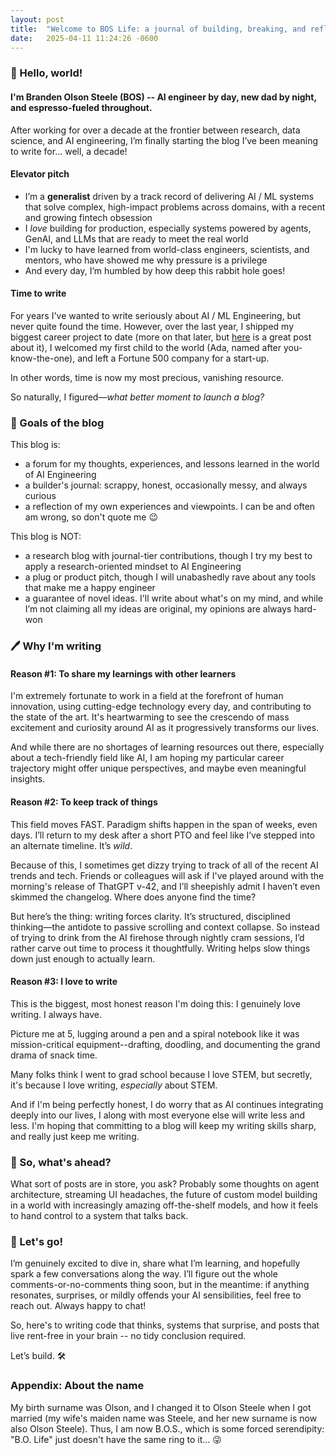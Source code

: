 ```yaml
---
layout: post
title:  "Welcome to BOS Life: a journal of building, breaking, and reflecting on intelligent systems"
date:   2025-04-11 11:24:26 -0600
---
```


### 👋 Hello, world!

#### I'm Branden Olson Steele (BOS) -- AI engineer by day, new dad by night, and espresso-fueled throughout.
After working for over a decade at the frontier between research, data science, and AI engineering, I’m finally starting the blog I’ve been meaning to write for... well, a decade!

#### Elevator pitch

- I’m a **generalist** driven by a track record of delivering AI / ML systems that solve complex, high-impact problems across domains, with a recent and growing fintech obsession
- I _love_ building for production, especially systems powered by agents, GenAI, and LLMs that are ready to meet the real world
- I'm lucky to have learned from world-class engineers, scientists, and mentors, who have showed me why pressure is a privilege
- And every day, I’m humbled by how deep this rabbit hole goes!


#### Time to write

For years I've wanted to write seriously about AI / ML Engineering, but never quite found the time.
However, over the last year, I shipped my biggest career project to date (more on that later, but [here](https://medium.com/workday-engineering/customer-aware-job-description-generation-8201cb045b46) is a great post about it), I welcomed my first child to the world (Ada, named after you-know-the-one), and left a Fortune 500 company for a start-up.

In other words, time is now my most precious, vanishing resource.

So naturally, I figured—_what better moment to launch a blog?_


### 🥅 Goals of the blog

This blog is:
* a forum for my thoughts, experiences, and lessons learned in the world of AI Engineering
* a builder's journal: scrappy, honest, occasionally messy, and always curious
* a reflection of my own experiences and viewpoints. I can be and often am wrong, so don't quote me 😉

This blog is NOT:
* a research blog with journal-tier contributions, though I try my best to apply a research-oriented mindset to AI Engineering
* a plug or product pitch, though I will unabashedly rave about any tools that make me a happy engineer
* a guarantee of novel ideas. I'll write about what's on my mind, and while I’m not claiming all my ideas are original, my opinions are always hard-won

### 🖊️ Why I'm writing

#### Reason \#1: To share my learnings with other learners

I'm extremely fortunate to work in a field at the forefront of human innovation, using cutting-edge technology every day, and contributing to the state of the art.
It's heartwarming to see the crescendo of mass excitement and curiosity around AI as it progressively transforms our lives.

And while there are no shortages of learning resources out there, especially about a tech-friendly field like AI, I am hoping my particular career trajectory might offer unique perspectives, and maybe even meaningful insights.



#### Reason \#2: To keep track of things

This field moves FAST.
Paradigm shifts happen in the span of weeks, even days.
I’ll return to my desk after a short PTO and feel like I’ve stepped into an alternate timeline.
It’s _wild_.

Because of this, I sometimes get dizzy trying to track of all of the recent AI trends and tech.
Friends or colleagues will ask if I've played around with the morning's release of ThatGPT v-42, and I’ll sheepishly admit I haven’t even skimmed the changelog.
Where does anyone find the time?

But here’s the thing: writing forces clarity.
It’s structured, disciplined thinking—the antidote to passive scrolling and context collapse.
So instead of trying to drink from the AI firehose through nightly cram sessions, I’d rather carve out time to process it thoughtfully.
Writing helps slow things down just enough to actually learn.



#### Reason \#3: I love to write

This is the biggest, most honest reason I'm doing this: I genuinely love writing.
I always have.

Picture me at 5, lugging around a pen and a spiral notebook like it was mission-critical equipment--drafting, doodling, and documenting the grand drama of snack time.

Many folks think I went to grad school because I love STEM, but secretly, it's because I love writing, _especially_ about STEM.

And if I'm being perfectly honest, I do worry that as AI continues integrating deeply into our lives, I along with most everyone else will write less and less.
I'm hoping that committing to a blog will keep my writing skills sharp, and really just keep me writing.


### 👀 So, what's ahead?

What sort of posts are in store, you ask?
Probably some thoughts on agent architecture, streaming UI headaches, the future of custom model building in a world with increasingly amazing off-the-shelf models, and how it feels to hand control to a system that talks back.


### 🚀 Let's go!


I’m genuinely excited to dive in, share what I’m learning, and hopefully spark a few conversations along the way.
I’ll figure out the whole comments-or-no-comments thing soon, but in the meantime: if anything resonates, surprises, or mildly offends your AI sensibilities, feel free to reach out.
Always happy to chat!

So, here's to writing code that thinks, systems that surprise, and posts that live rent-free in your brain -- no tidy conclusion required.

Let’s build. 🛠️ 


### Appendix: About the name

My birth surname was Olson, and I changed it to Olson Steele when I got married (my wife's maiden name was Steele, and her new surname is now also Olson Steele).
Thus, I am now B.O.S., which is some forced serendipity: "B.O. Life" just doesn't have the same ring to it... 😜



[jekyll-docs]: https://jekyllrb.com/docs/home
[jekyll-gh]:   https://github.com/jekyll/jekyll
[jekyll-talk]: https://talk.jekyllrb.com/
